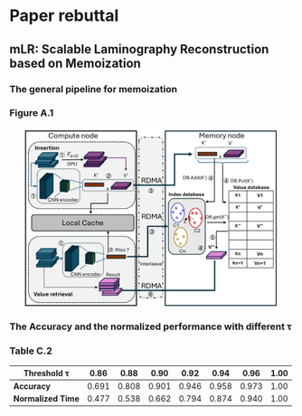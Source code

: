 # Paper rebuttal 
## mLR: Scalable Laminography Reconstruction based on Memoization

### The general pipeline for memoization
### Figure A.1
<p align="center"><img src="./images/memoization.png" alt="memoization pipeline" width="450"/></p>


### The Accuracy and the normalized performance with different τ
### Table C.2

| **Threshold τ** | 0.86 | 0.88 | 0.90 | 0.92 | 0.94 | 0.96 | 1.00 |
|------------------|------|------|------|------|------|------|------|
| **Accuracy**     | 0.691 | 0.808 | 0.901 | 0.946 | 0.958 | 0.973 | 1.00 |
| **Normalized Time** | 0.477 | 0.538 | 0.662 | 0.794 | 0.874 | 0.940 | 1.00 |

